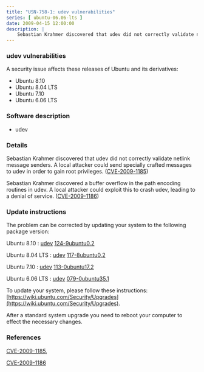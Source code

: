 ```yaml
---
title: "USN-758-1: udev vulnerabilities"
series: [ ubuntu-06.06-lts ]
date: 2009-04-15 12:00:00
description: |
    Sebastian Krahmer discovered that udev did not correctly validate netlink message senders.  A local attacker could send specially crafted messages to udev in order to gain root privileges. ([CVE-2009-1185](http://people.ubuntu.com/~ubuntu-security/cve/CVE-2009-1185))
--- 
```

 
### udev vulnerabilities

A security issue affects these releases of Ubuntu and its derivatives:

* Ubuntu 8.10
* Ubuntu 8.04 LTS
* Ubuntu 7.10
* Ubuntu 6.06 LTS

### Software description

* udev 

### Details

Sebastian Krahmer discovered that udev did not correctly validate netlink message senders. A local attacker could send specially crafted messages to udev in order to gain root privileges. ([CVE-2009-1185](http://people.ubuntu.com/~ubuntu-security/cve/CVE-2009-1185))

Sebastian Krahmer discovered a buffer overflow in the path encoding routines in udev. A local attacker could exploit this to crash udev, leading to a denial of service. ([CVE-2009-1186](http://people.ubuntu.com/~ubuntu-security/cve/CVE-2009-1186)) 

### Update instructions

The problem can be corrected by updating your system to the following package version:

Ubuntu 8.10
 : [udev](https://launchpad.net/ubuntu/+source/udev) <span> [124-9ubuntu0.2](https://launchpad.net/ubuntu/+source/udev/124-9ubuntu0.2) </span> 

Ubuntu 8.04 LTS
 : [udev](https://launchpad.net/ubuntu/+source/udev) <span> [117-8ubuntu0.2](https://launchpad.net/ubuntu/+source/udev/117-8ubuntu0.2) </span> 

Ubuntu 7.10
 : [udev](https://launchpad.net/ubuntu/+source/udev) <span> [113-0ubuntu17.2](https://launchpad.net/ubuntu/+source/udev/113-0ubuntu17.2) </span> 

Ubuntu 6.06 LTS
 : [udev](https://launchpad.net/ubuntu/+source/udev) <span> [079-0ubuntu35.1](https://launchpad.net/ubuntu/+source/udev/079-0ubuntu35.1) </span> 

To update your system, please follow these instructions: [https://wiki.ubuntu.com/Security/Upgrades](https://wiki.ubuntu.com/Security/Upgrades).

After a standard system upgrade you need to reboot your computer to effect the necessary changes. 

### References

 [CVE-2009-1185](http://people.ubuntu.com/~ubuntu-security/cve/CVE-2009-1185), 

 [CVE-2009-1186](http://people.ubuntu.com/~ubuntu-security/cve/CVE-2009-1186)
 

